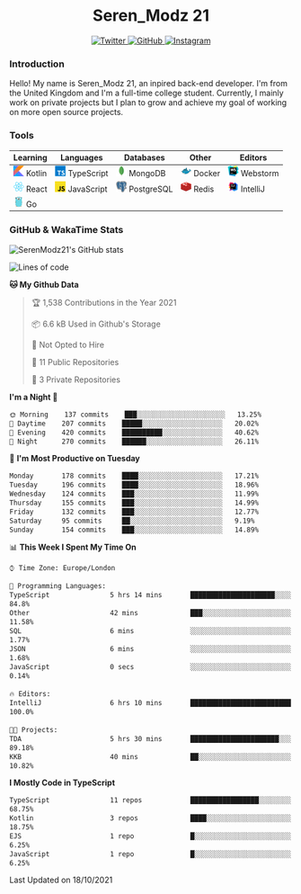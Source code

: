 <div align="center">
  <h1>Seren_Modz 21</h1>
  <a href="https://twitter.com/SerenModz21">
    <img alt="Twitter" src="https://img.shields.io/badge/twitter%20-%231DA1F2.svg?&style=for-the-badge&logo=Twitter&logoColor=white">
  </a>
  <a href="https://github.com/SerenModz21">
    <img alt="GitHub" src="https://img.shields.io/badge/github%20-%23121011.svg?&style=for-the-badge&logo=github&logoColor=white">
  </a>
  <a href="https://www.instagram.com/serenmodz21">
    <img alt="Instagram" src="https://img.shields.io/badge/instagram%20-%23E4405F.svg?&style=for-the-badge&logo=Instagram&logoColor=white">
  </a>
</div>

### Introduction

Hello! My name is Seren_Modz 21, an inpired back-end developer. I'm from the United Kingdom and I'm a full-time college student. Currently, I mainly work on private projects but I plan to grow and achieve my goal of working on more open source projects. 

### Tools

 **Learning**                                        | **Languages**                                               | **Databases**                                               | **Other**                                           | **Editors**                                                  
-----------------------------------------------------|-------------------------------------------------------------|-------------------------------------------------------------|-----------------------------------------------------|--------------------------------------------------------------
 <img width="19px" src="./assets/kotlin.svg"> Kotlin | <img width="19px" src="./assets/typescript.svg"> TypeScript | <img width="19px" src="./assets/mongodb.svg"> MongoDB       | <img width="19px" src="./assets/docker.svg"> Docker | <img width="19px" src="./assets/webstorm.svg"> Webstorm      
 <img width="19px" src="./assets/react.svg"> React   | <img width="19px" src="./assets/javascript.svg"> JavaScript | <img width="19px" src="./assets/postgresql.svg"> PostgreSQL | <img width="19px" src="./assets/redis.svg"> Redis   | <img width="19px" src="./assets/intellij-idea.svg"> IntelliJ
 <img width="19px" src="./assets/go.svg"> Go         |                                                             |                                                             |                                                     |                                                                                                               

### GitHub & WakaTime Stats

![SerenModz21's GitHub stats](https://github-readme-stats.vercel.app/api?username=SerenModz21&show_icons=true&theme=dark)

<!--START_SECTION:waka-->
![Lines of code](https://img.shields.io/badge/From%20Hello%20World%20I%27ve%20Written-38871%20lines%20of%20code-blue)

**🐱 My Github Data** 

> 🏆 1,538 Contributions in the Year 2021
 > 
> 📦 6.6 kB Used in Github's Storage 
 > 
> 🚫 Not Opted to Hire
 > 
> 📜 11 Public Repositories 
 > 
> 🔑 3 Private Repositories  
 > 
**I'm a Night 🦉** 

```text
🌞 Morning    137 commits    ███░░░░░░░░░░░░░░░░░░░░░░   13.25% 
🌆 Daytime    207 commits    █████░░░░░░░░░░░░░░░░░░░░   20.02% 
🌃 Evening    420 commits    ██████████░░░░░░░░░░░░░░░   40.62% 
🌙 Night      270 commits    ██████░░░░░░░░░░░░░░░░░░░   26.11%

```
📅 **I'm Most Productive on Tuesday** 

```text
Monday       178 commits    ████░░░░░░░░░░░░░░░░░░░░░   17.21% 
Tuesday      196 commits    ████░░░░░░░░░░░░░░░░░░░░░   18.96% 
Wednesday    124 commits    ███░░░░░░░░░░░░░░░░░░░░░░   11.99% 
Thursday     155 commits    ███░░░░░░░░░░░░░░░░░░░░░░   14.99% 
Friday       132 commits    ███░░░░░░░░░░░░░░░░░░░░░░   12.77% 
Saturday     95 commits     ██░░░░░░░░░░░░░░░░░░░░░░░   9.19% 
Sunday       154 commits    ███░░░░░░░░░░░░░░░░░░░░░░   14.89%

```


📊 **This Week I Spent My Time On** 

```text
⌚︎ Time Zone: Europe/London

💬 Programming Languages: 
TypeScript               5 hrs 14 mins       █████████████████████░░░░   84.8% 
Other                    42 mins             ███░░░░░░░░░░░░░░░░░░░░░░   11.58% 
SQL                      6 mins              ░░░░░░░░░░░░░░░░░░░░░░░░░   1.77% 
JSON                     6 mins              ░░░░░░░░░░░░░░░░░░░░░░░░░   1.68% 
JavaScript               0 secs              ░░░░░░░░░░░░░░░░░░░░░░░░░   0.14%

🔥 Editors: 
IntelliJ                 6 hrs 10 mins       █████████████████████████   100.0%

🐱‍💻 Projects: 
TDA                      5 hrs 30 mins       ██████████████████████░░░   89.18% 
KKB                      40 mins             ██░░░░░░░░░░░░░░░░░░░░░░░   10.82%

```

**I Mostly Code in TypeScript** 

```text
TypeScript               11 repos            █████████████████░░░░░░░░   68.75% 
Kotlin                   3 repos             ████░░░░░░░░░░░░░░░░░░░░░   18.75% 
EJS                      1 repo              █░░░░░░░░░░░░░░░░░░░░░░░░   6.25% 
JavaScript               1 repo              █░░░░░░░░░░░░░░░░░░░░░░░░   6.25%

```



 Last Updated on 18/10/2021
<!--END_SECTION:waka-->
